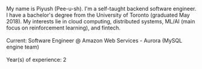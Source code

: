 My name is Piyush (Pee-u-sh). I'm a self-taught backend software engineer. I have a bachelor's degree from the University of Toronto (graduated May 2018). My interests lie in cloud computing, distributed systems, ML/AI (main focus on reinforcement learning), and fintech.
<br><br>
Current: Software Engineer @ Amazon Web Services - Aurora (MySQL engine team)
<br><br>
Year(s) of experience: 2
